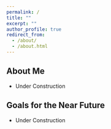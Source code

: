 ```yaml
---
permalink: /
title: ""
excerpt: ""
author_profile: true
redirect_from: 
  - /about/
  - /about.html
---
```


## About Me


* Under Construction



<!-- I am currently a Ph.D. candidate in the Department of Civil and Environmental Engineering at the University of Michigan; meanwhile, I am also pursuing a M.S.E degree in Robotics. I am a graduate student research assistant in the Sustainable and Intelligent Civil Infrastructure Systems Laboratory [(SICIS Lab)](https://sites.google.com/a/umich.edu/sicislab/) advised by Prof. Carol Menassa. 

My research focuses on understanding and modeling occupants’ energy use behaviors in buildings, and predicting thermal comfort using heterogeneous data sources and different modeling techniques. To this end, I am interested in interdisciplinary research approaches that integrate traditional survey and statistical analysis method, social psychology theories, machine learning, and computer vision for data collection and evaluation.  -->


<!-- Working in the Materials Research Department, my responsibility  is to fulfill the requirement of materials informatics research in the group. Machine learning techniques are applied to analyze problems in materials science. Typical duties include: text mining data from literatures and patents; clarify the connection between different objects; statistically analyze the property-structure-process relation, etc.  -->

<!-- A side quest of mine for this semester is to complete the [deep learning courses](https://www.deeplearning.ai/) offered by Andrew Ng on Coursera. Check it out if you are interested. Welcome to discuss! -->

## Goals for the Near Future

* Under Construction


<!-- Like many other Jekyll-based GitHub Pages templates, academicpages makes you separate the website's content from its form. The content & metadata of your website are in structured markdown files, while various other files constitute the theme, specifying how to transform that content & metadata into HTML pages. You keep these various markdown (.md), YAML (.yml), HTML, and CSS files in a public GitHub repository. Each time you commit and push an update to the repository, the [GitHub pages](https://pages.github.com/) service creates static HTML pages based on these files, which are hosted on GitHub's servers free of charge.

Create content & metadata
For site content, there is one markdown file for each type of content, which are stored in directories like _publications, _talks, _posts, _teaching, or _pages. For example, each talk is a markdown file in the [_talks directory](https://github.com/academicpages/academicpages.github.io/tree/master/_talks). At the top of each markdown file is structured data in YAML about the talk, which the theme will parse to do lots of cool stuff. The same structured data about a talk is used to generate the list of talks on the [Talks page](https://academicpages.github.io/talks), each [individual page](https://academicpages.github.io/talks/2012-03-01-talk-1) for specific talks, the talks section for the [CV page](https://academicpages.github.io/cv), and the [map of places you've given a talk](https://academicpages.github.io/talkmap.html) (if you run this [python file](https://github.com/academicpages/academicpages.github.io/blob/master/talkmap.py) or [Jupyter notebook](https://github.com/academicpages/academicpages.github.io/blob/master/talkmap.ipynb), which creates the HTML for the map based on the contents of the _talks directory).

**Markdown generator**

I have also created [a set of Jupyter notebooks](https://github.com/academicpages/academicpages.github.io/tree/master/markdown_generator
) that converts a CSV containing structured data about talks or presentations into individual markdown files that will be properly formatted for the academicpages template. The sample CSVs in that directory are the ones I used to create my own personal website at stuartgeiger.com. My usual workflow is that I keep a spreadsheet of my publications and talks, then run the code in these notebooks to generate the markdown files, then commit and push them to the GitHub repository.

How to edit your site's GitHub repository
Many people use a git client to create files on their local computer and then push them to GitHub's servers. If you are not familiar with git, you can directly edit these configuration and markdown files directly in the github.com interface. Navigate to a file (like [this one](https://github.com/academicpages/academicpages.github.io/blob/master/_talks/2012-03-01-talk-1.md) and click the pencil icon in the top right of the content preview (to the right of the "Raw | Blame | History" buttons). You can delete a file by clicking the trashcan icon to the right of the pencil icon. You can also create new files or upload files by navigating to a directory and clicking the "Create new file" or "Upload files" buttons. 

Example: editing a markdown file for a talk
![Editing a markdown file for a talk](/images/editing-talk.png) -->
